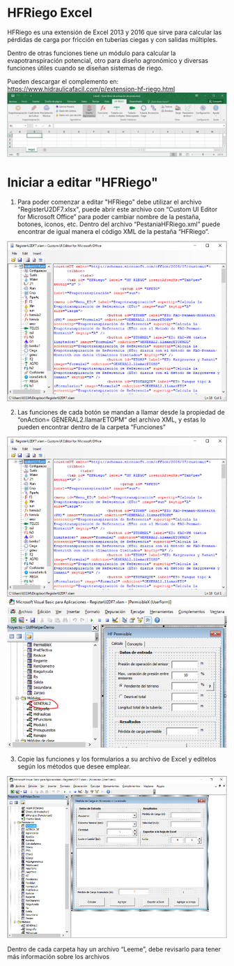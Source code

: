 # HFRiego Excel

HFRiego es una extensión de Excel 2013 y 2016 que sirve para calcular las pérdidas de carga por fricción en tuberías ciegas y con salidas múltiples. 

Dentro de otras funciones tiene un módulo para calcular la evapotranspiración potencial, otro para diseño agronómico y diversas funciones útiles cuando se diseñan sistemas de riego.

Pueden descargar el complemento en: https://www.hidraulicafacil.com/p/extension-hf-riego.html
<img src="/Images/hfriego png.JPG" alt="HFRiego en Excel"/>

# Iniciar a editar "HFRiego"
1. Para poder comenzar a editar "HFRiego" debe utilizar el archivo "RegisterU2DF7.xlsx", puede abrir este archivo con “Custom UI Editor for Microsoft Office” para poder cambiar nombre de la pestaña, botones, iconos, etc. Dentro del archivo “PestaniaHFRiego.xml” puede encontrar de igual manera el código XML de la pestaña “HFRiego”.
<img src="/Images/Captura2.PNG" alt="HFRiego en Excel"/>

2. Las funciones de cada botón se mandan a llamar desde la propiedad de “onAction= GENERAL2.llamarETOPM“ del archivo XML, y estas lo pueden encontrar dentro de la carpeta  “Funciones”
<img src="/Images/Captura2.PNG" alt="XML"/>
<img src="/Images/Captura4.PNG" alt="Excel"/>

3. Copie las funciones y los formularios a su archivo de Excel y edítelos según los métodos que desee emplear.
 <img src="/Images/Captura5.PNG" alt="Excel"/>
 
Dentro de cada carpeta hay un archivo “Leeme”, debe revisarlo para tener más información sobre los archivos 
